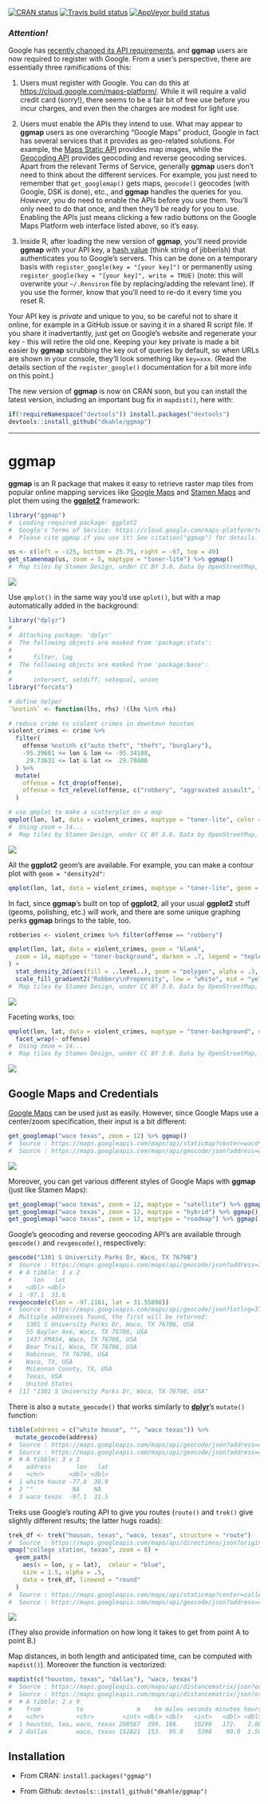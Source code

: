 <!-- README.md is generated from README.Rmd. Please edit that file -->
<!-- badges: start -->

[![CRAN
status](https://www.r-pkg.org/badges/version/ggmap)](https://cran.r-project.org/package=ggmap)
[![Travis build
status](https://travis-ci.org/dkahle/ggmap.svg?branch=master)](https://travis-ci.org/dkahle/ggmap)
[![AppVeyor build
status](https://ci.appveyor.com/api/projects/status/github/dkahle/ggmap?branch=master&svg=true)](https://ci.appveyor.com/project/dkahle/ggmap)
<!-- badges: end -->

### *Attention!*

Google has [recently changed its API
requirements](https://developers.google.com/maps/documentation/geocoding/usage-and-billing),
and **ggmap** users are now required to register with Google. From a
user’s perspective, there are essentially three ramifications of this:

1.  Users must register with Google. You can do this at
    <a href="https://cloud.google.com/maps-platform/" class="uri">https://cloud.google.com/maps-platform/</a>.
    While it will require a valid credit card (sorry!), there seems to
    be a fair bit of free use before you incur charges, and even then
    the charges are modest for light use.

2.  Users must enable the APIs they intend to use. What may appear to
    **ggmap** users as one overarching “Google Maps” product, Google in
    fact has several services that it provides as geo-related solutions.
    For example, the [Maps Static
    API](https://developers.google.com/maps/documentation/maps-static/intro)
    provides map images, while the [Geocoding
    API](https://developers.google.com/maps/documentation/geocoding/intro)
    provides geocoding and reverse geocoding services. Apart from the
    relevant Terms of Service, generally **ggmap** users don’t need to
    think about the different services. For example, you just need to
    remember that `get_googlemap()` gets maps, `geocode()` geocodes
    (with Google, DSK is done), etc., and **ggmap** handles the queries
    for you. *However*, you do need to enable the APIs before you use
    them. You’ll only need to do that once, and then they’ll be ready
    for you to use. Enabling the APIs just means clicking a few radio
    buttons on the Google Maps Platform web interface listed above, so
    it’s easy.

3.  Inside R, after loading the new version of **ggmap**, you’ll need
    provide **ggmap** with your API key, a [hash
    value](https://en.wikipedia.org/wiki/Hash_function) (think string of
    jibberish) that authenticates you to Google’s servers. This can be
    done on a temporary basis with `register_google(key = "[your key]")`
    or permanently using
    `register_google(key = "[your key]", write = TRUE)` (note: this will
    overwrite your `~/.Renviron` file by replacing/adding the relevant
    line). If you use the former, know that you’ll need to re-do it
    every time you reset R.

Your API key is *private* and unique to you, so be careful not to share
it online, for example in a GitHub issue or saving it in a shared R
script file. If you share it inadvertantly, just get on Google’s website
and regenerate your key - this will retire the old one. Keeping your key
private is made a bit easier by **ggmap** scrubbing the key out of
queries by default, so when URLs are shown in your console, they’ll look
something like `key=xxx`. (Read the details section of the
`register_google()` documentation for a bit more info on this point.)

The new version of **ggmap** is now on CRAN soon, but you can install
the latest version, including an important bug fix in `mapdist()`, here
with:

``` r
if(!requireNamespace("devtools")) install.packages("devtools")
devtools::install_github("dkahle/ggmap")
```

<hr>

ggmap
=====

**ggmap** is an R package that makes it easy to retrieve raster map
tiles from popular online mapping services like [Google
Maps](https://developers.google.com/maps/documentation/static-maps/?hl=en)
and [Stamen Maps](http://maps.stamen.com) and plot them using the
[**ggplot2**](https://github.com/tidyverse/ggplot2) framework:

``` r
library("ggmap")
#  Loading required package: ggplot2
#  Google's Terms of Service: https://cloud.google.com/maps-platform/terms/.
#  Please cite ggmap if you use it! See citation("ggmap") for details.

us <- c(left = -125, bottom = 25.75, right = -67, top = 49)
get_stamenmap(us, zoom = 5, maptype = "toner-lite") %>% ggmap() 
#  Map tiles by Stamen Design, under CC BY 3.0. Data by OpenStreetMap, under ODbL.
```

![](tools/README-maptypes-1.png)

Use `qmplot()` in the same way you’d use `qplot()`, but with a map
automatically added in the background:

``` r
library("dplyr")
#  
#  Attaching package: 'dplyr'
#  The following objects are masked from 'package:stats':
#  
#      filter, lag
#  The following objects are masked from 'package:base':
#  
#      intersect, setdiff, setequal, union
library("forcats")

# define helper
`%notin%` <- function(lhs, rhs) !(lhs %in% rhs)

# reduce crime to violent crimes in downtown houston
violent_crimes <- crime %>% 
  filter(
    offense %notin% c("auto theft", "theft", "burglary"),
    -95.39681 <= lon & lon <= -95.34188,
     29.73631 <= lat & lat <=  29.78400
  ) %>% 
  mutate(
    offense = fct_drop(offense),
    offense = fct_relevel(offense, c("robbery", "aggravated assault", "rape", "murder"))
  )

# use qmplot to make a scatterplot on a map
qmplot(lon, lat, data = violent_crimes, maptype = "toner-lite", color = I("red"))
#  Using zoom = 14...
#  Map tiles by Stamen Design, under CC BY 3.0. Data by OpenStreetMap, under ODbL.
```

![](tools/README-qmplot-1.png)

All the **ggplot2** geom’s are available. For example, you can make a
contour plot with `geom = "density2d"`:

``` r
qmplot(lon, lat, data = violent_crimes, maptype = "toner-lite", geom = "density2d", color = I("red"))
```

In fact, since **ggmap**’s built on top of **ggplot2**, all your usual
**ggplot2** stuff (geoms, polishing, etc.) will work, and there are some
unique graphing perks **ggmap** brings to the table, too.

``` r
robberies <- violent_crimes %>% filter(offense == "robbery")

qmplot(lon, lat, data = violent_crimes, geom = "blank", 
  zoom = 14, maptype = "toner-background", darken = .7, legend = "topleft"
) +
  stat_density_2d(aes(fill = ..level..), geom = "polygon", alpha = .3, color = NA) +
  scale_fill_gradient2("Robbery\nPropensity", low = "white", mid = "yellow", high = "red", midpoint = 650)
#  Map tiles by Stamen Design, under CC BY 3.0. Data by OpenStreetMap, under ODbL.
```

![](tools/README-styling-1.png)

Faceting works, too:

``` r
qmplot(lon, lat, data = violent_crimes, maptype = "toner-background", color = offense) + 
  facet_wrap(~ offense)
#  Using zoom = 14...
#  Map tiles by Stamen Design, under CC BY 3.0. Data by OpenStreetMap, under ODbL.
```

![](tools/README-faceting-1.png)

Google Maps and Credentials
---------------------------

[Google Maps](http://developers.google.com/maps/terms) can be used just
as easily. However, since Google Maps use a center/zoom specification,
their input is a bit different:

``` r
get_googlemap("waco texas", zoom = 12) %>% ggmap()
#  Source : https://maps.googleapis.com/maps/api/staticmap?center=waco%20texas&zoom=12&size=640x640&scale=2&maptype=terrain&key=xxx
#  Source : https://maps.googleapis.com/maps/api/geocode/json?address=waco+texas&key=xxx
```

![](tools/README-google_maps-1.png)

Moreover, you can get various different styles of Google Maps with
**ggmap** (just like Stamen Maps):

``` r
get_googlemap("waco texas", zoom = 12, maptype = "satellite") %>% ggmap()
get_googlemap("waco texas", zoom = 12, maptype = "hybrid") %>% ggmap()
get_googlemap("waco texas", zoom = 12, maptype = "roadmap") %>% ggmap()
```

Google’s geocoding and reverse geocoding API’s are available through
`geocode()` and `revgeocode()`, respectively:

``` r
geocode("1301 S University Parks Dr, Waco, TX 76798")
#  Source : https://maps.googleapis.com/maps/api/geocode/json?address=1301+S+University+Parks+Dr,+Waco,+TX+76798&key=xxx
#  # A tibble: 1 x 2
#      lon   lat
#    <dbl> <dbl>
#  1 -97.1  31.6
revgeocode(c(lon = -97.1161, lat = 31.55098))
#  Source : https://maps.googleapis.com/maps/api/geocode/json?latlng=31.55098,-97.1161&key=xxx
#  Multiple addresses found, the first will be returned:
#    1301 S University Parks Dr, Waco, TX 76706, USA
#    55 Baylor Ave, Waco, TX 76706, USA
#    1437 FM434, Waco, TX 76706, USA
#    Bear Trail, Waco, TX 76706, USA
#    Robinson, TX 76706, USA
#    Waco, TX, USA
#    McLennan County, TX, USA
#    Texas, USA
#    United States
#  [1] "1301 S University Parks Dr, Waco, TX 76706, USA"
```

There is also a `mutate_geocode()` that works similarly to
[**dplyr**](https://github.com/hadley/dplyr)’s `mutate()` function:

``` r
tibble(address = c("white house", "", "waco texas")) %>% 
  mutate_geocode(address)
#  Source : https://maps.googleapis.com/maps/api/geocode/json?address=white+house&key=xxx
#  Source : https://maps.googleapis.com/maps/api/geocode/json?address=waco+texas&key=xxx
#  # A tibble: 3 x 3
#    address       lon   lat
#    <chr>       <dbl> <dbl>
#  1 white house -77.0  38.9
#  2 ""           NA    NA  
#  3 waco texas  -97.1  31.5
```

Treks use Google’s routing API to give you routes (`route()` and
`trek()` give slightly different results; the latter hugs roads):

``` r
trek_df <- trek("houson, texas", "waco, texas", structure = "route")
#  Source : https://maps.googleapis.com/maps/api/directions/json?origin=houson,+texas&destination=waco,+texas&key=xxx&mode=driving&alternatives=false&units=metric
qmap("college station, texas", zoom = 8) +
  geom_path(
    aes(x = lon, y = lat),  colour = "blue",
    size = 1.5, alpha = .5,
    data = trek_df, lineend = "round"
  )
#  Source : https://maps.googleapis.com/maps/api/staticmap?center=college%20station,%20texas&zoom=8&size=640x640&scale=2&maptype=terrain&language=en-EN&key=xxx
#  Source : https://maps.googleapis.com/maps/api/geocode/json?address=college+station,+texas&key=xxx
```

![](tools/README-route_trek-1.png)

(They also provide information on how long it takes to get from point A
to point B.)

Map distances, in both length and anticipated time, can be computed with
`mapdist()`). Moreover the function is vectorized:

``` r
mapdist(c("houston, texas", "dallas"), "waco, texas")
#  Source : https://maps.googleapis.com/maps/api/distancematrix/json?origins=dallas&destinations=waco,+texas&key=xxx&mode=driving
#  Source : https://maps.googleapis.com/maps/api/distancematrix/json?origins=houston,+texas&destinations=waco,+texas&key=xxx&mode=driving
#  # A tibble: 2 x 9
#    from          to               m    km miles seconds minutes hours mode  
#    <chr>         <chr>        <int> <dbl> <dbl>   <int>   <dbl> <dbl> <chr> 
#  1 houston, tex… waco, texas 298567  299. 186.    10290   172.   2.86 drivi…
#  2 dallas        waco, texas 152821  153.  95.0    5398    90.0  1.50 drivi…
```

Installation
------------

-   From CRAN: `install.packages("ggmap")`

-   From Github: `devtools::install_github("dkahle/ggmap")`
